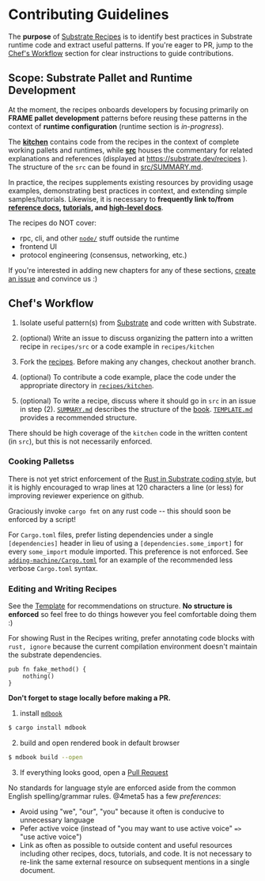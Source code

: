 # Contributing Guidelines

The **purpose** of [Substrate Recipes](https://substrate.dev/recipes/) is to identify best practices in Substrate runtime code and extract useful patterns. If you're eager to PR, jump to the [Chef's Workflow](#workflow) section for clear instructions to guide contributions.

## Scope: Substrate Pallet and Runtime Development <a name = "scope"></a>

At the moment, the recipes onboards developers by focusing primarily on **FRAME pallet development** patterns before reusing these patterns in the context of **runtime configuration** (runtime section is *in-progress*).

The **[kitchen](./kitchen)** contains code from the recipes in the context of complete working pallets and runtimes, while **[src](./src)** houses the commentary for related explanations and references (displayed at https://substrate.dev/recipes ). The structure of the `src` can be found in [src/SUMMARY.md](./src/SUMMARY.md).

In practice, the recipes supplements existing resources by providing usage examples, demonstrating best practices in context, and extending simple samples/tutorials. Likewise, it is necessary to **frequently link to/from [reference docs](https://substrate.dev/rustdocs/master/), [tutorials](https://substrate.dev/tutorials/), and [high-level docs](https://substrate.dev/)**.

The recipes do NOT cover:
* rpc, cli, and other [`node/`](https://github.com/paritytech/substrate/tree/master/node) stuff outside the runtime
* frontend UI
* protocol engineering (consensus, networking, etc.)

If you're interested in adding new chapters for any of these sections, [create an issue](https://github.com/substrate-developer-hub/recipes/issues/new) and convince us :)

## Chef's Workflow <a name = "workflow"></a>

1. Isolate useful pattern(s) from [Substrate](https://github.com/paritytech/substrate) and code written with Substrate.

2. (optional) Write an issue to discuss organizing the pattern into a written recipe in `recipes/src` or a code example in `recipes/kitchen`

3. Fork the [recipes](https://github.com/substrate-developer-hub/recipes). Before making any changes, checkout another branch.

4. (optional) To contribute a code example, place the code under the appropriate directory in [`recipes/kitchen`](https://github.com/substrate-developer-hub/recipes/tree/master/kitchen).  

5. (optional) To write a recipe, discuss where it should go in `src` in an issue in step (2). [`SUMMARY.md`](./src/SUMMARY.md) describes the structure of the [book](https://substrate.dev/recipes). [`TEMPLATE.md`](./src/TEMPLATE.md) provides a recommended structure.

There should be high coverage of the `kitchen` code in the written content (in `src`), but this is not necessarily enforced.

### Cooking Palletss

There is not yet strict enforcement of the [Rust in Substrate coding style](https://wiki.parity.io/Substrate-Style-Guide), but it is highly encouraged to wrap lines at 120 characters a line (or less) for improving reviewer experience on github.

Graciously invoke `cargo fmt` on any rust code -- this should soon be enforced by a script!

For `Cargo.toml` files, prefer listing dependencies under a single `[dependencies]` header in lieu of using a `[dependencies.some_import]` for every `some_import` module imported. This preference is not enforced. See [`adding-machine/Cargo.toml`](https://github.com/substrate-developer-hub/recipes/blob/master/kitchen/pallets/adding-machine/Cargo.toml) for an example of the recommended less verbose `Cargo.toml` syntax.

### Editing and Writing Recipes

See the [Template](./src/TEMPLATE.md) for recommendations on structure. **No structure is enforced** so feel free to do things however you feel comfortable doing them :)

For showing Rust in the Recipes writing, prefer annotating code blocks with `rust, ignore` because the current compilation environment doesn't maintain the substrate dependencies.

```rust, ignore
pub fn fake_method() {
    nothing()
}
```

**Don't forget to stage locally before making a PR.**

1. install [`mdbook`](https://github.com/rust-lang-nursery/mdBook)

```bash
$ cargo install mdbook
```

2. build and open rendered book in default browser

```bash
$ mdbook build --open
```

3. If everything looks good, open a [Pull Request](https://github.com/substrate-developer-hub/recipes/compare)

No standards for language style are enforced aside from the common English spelling/grammar rules. @4meta5 has a few *preferences*:
* Avoid using "we", "our", "you" because it often is conducive to unnecessary language
* Pefer active voice (instead of "you may want to use active voice" `=>` "use active voice")
* Link as often as possible to outside content and useful resources including other recipes, docs,
tutorials, and code. It is not necessary to re-link the same external resource on subsequent
mentions in a single document.
